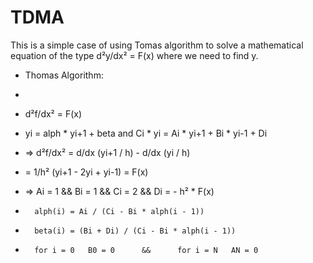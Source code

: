 # TDMA
This is a simple case of using Tomas algorithm to solve a mathematical equation of the type d²y/dx² = F(x) where we need to find y.


* Thomas Algorithm:
*
* d²f/dx² = F(x)
* yi = alph * yi+1 + beta			and 		Ci * yi = Ai * yi+1 + Bi * yi-1 + Di
* => d²f/dx² = d/dx (yi+1 / h) - d/dx (yi / h)
* = 1/h² (yi+1  - 2yi + yi-1) = F(x)
* => Ai = 1  && 	Bi = 1   &&		Ci = 2		&&		Di = - h² * F(x)

*		alph(i) = Ai / (Ci - Bi * alph(i - 1))
*		beta(i) = (Bi + Di) / (Ci - Bi * alph(i - 1))

*		for i = 0 	B0 = 0 		&&		for i = N	AN = 0

